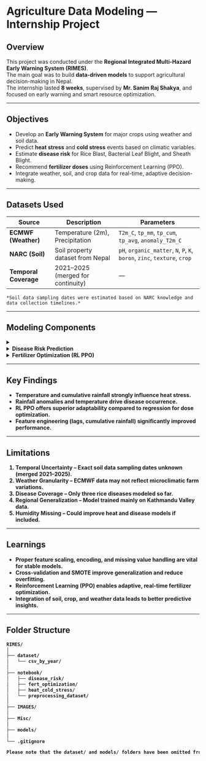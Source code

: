 # Agriculture Data Modeling — Internship Project

## Overview
This project was conducted under the **Regional Integrated Multi-Hazard Early Warning System (RIMES)**.  
The main goal was to build **data-driven models** to support agricultural decision-making in Nepal.  
The internship lasted **8 weeks**, supervised by **Mr. Sanim Raj Shakya**, and focused on early warning and smart resource optimization.

---

## Objectives
- Develop an **Early Warning System** for major crops using weather and soil data.  
- Predict **heat stress** and **cold stress** events based on climatic variables.  
- Estimate **disease risk** for Rice Blast, Bacterial Leaf Blight, and Sheath Blight.  
- Recommend **fertilizer doses** using Reinforcement Learning (PPO).  
- Integrate weather, soil, and crop data for real-time, adaptive decision-making.

---

## Datasets Used

| Source | Description | Parameters |
|---------|--------------|-------------|
| **ECMWF (Weather)** | Temperature (2m), Precipitation | `T2m_C`, `tp_mm`, `tp_cum`, `tp_avg`, `anomaly_T2m_C` |
| **NARC (Soil)** | Soil property dataset from Nepal | `pH`, `organic_matter`, `N`, `P`, `K`, `boron`, `zinc`, `texture`, `crop` |
| **Temporal Coverage** | 2021–2025 (merged for continuity) | — |

    *Soil data sampling dates were estimated based on NARC knowledge and data collection timelines.*

---

## Modeling Components

<details>
<summary><b Heat Stress Prediction</b></summary>

- **Target:** Binary label (`heat_proxy`) indicating heat stress conditions.  
- **Models:** Random Forest, Gradient Boosting, Extra Trees.  
- **Evaluation:** 5-Fold Stratified CV with F1-score metric.  
- **Best Model:** Gradient Boosting  
  - CV F1 = 0.9855  
  - Test Accuracy = 0.9913  

</details>

<details>
<summary><b>Disease Risk Prediction</b></summary>

- **Targets:** Rice Blast, Bacterial Leaf Blight, Sheath Blight.  
- **Models Tested:** Random Forest, XGBoost, LightGBM, Gradient Boosting.  
- **Balancing:** SMOTE used to handle class imbalance.  
- **Best Model:** LightGBM  
  - Accuracies → 0.916 (Blast), 0.918 (BLB), 0.874 (Sheath Blight).  
- **Data Handling:** Scaling within folds to prevent leakage.

</details>

<details>
<summary><b>Fertilizer Optimization (RL PPO)</b></summary>

- **Algorithm:** Proximal Policy Optimization (PPO).  
- **State:** Soil features (pH, N, P, K, texture) + crop & growth stage.  
- **Action:** Recommended doses for `UREA`, `DAP`, `MOP`.  
- **Reward:** Optimal yield & balanced nutrient efficiency.  
- **Outcome:** RL PPO learned adaptive dosing strategies — stable convergence with minimal overfitting.  

</details>

---

## Key Findings
- **Temperature** and **cumulative rainfall** strongly influence heat stress.  
- **Rainfall anomalies** and **temperature** drive disease occurrence.  
- **RL PPO** offers superior adaptability compared to regression for dose optimization.  
- Feature engineering (lags, cumulative rainfall) significantly improved performance.  

---

## Limitations
1. **Temporal Uncertainty** – Exact soil data sampling dates unknown (merged 2021–2025).  
2. **Weather Granularity** – ECMWF data may not reflect microclimatic farm variations.  
3. **Disease Coverage** – Only three rice diseases modeled so far.  
4. **Regional Generalization** – Model trained mainly on **Kathmandu Valley** data.  
5. **Humidity Missing** – Could improve **heat** and **disease** models if included.

---

## Learnings
- Proper **feature scaling**, **encoding**, and **missing value handling** are vital for stable models.  
- **Cross-validation** and **SMOTE** improve generalization and reduce overfitting.  
- Reinforcement Learning (**PPO**) enables **adaptive, real-time fertilizer optimization**.  
- Integration of soil, crop, and weather data leads to better predictive insights.

---

## Folder Structure
```bash
RIMES/
│
├── dataset/
│   └── csv_by_year/
│
├── notebook/
│   ├── disease_risk/
│   ├── fert_optimization/
│   ├── heat_cold_stress/
│   └── preprocessing_dataset/
│
├── IMAGES/
│
├── Misc/
│
├── models/
│
└── .gitignore

Please note that the dataset/ and models/ folders have been omitted from this submission due to their large size and confidentiality considerations
